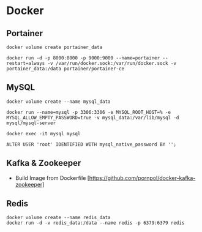 # Docker

## Portainer

```
docker volume create portainer_data

docker run -d -p 8000:8000 -p 9000:9000 --name=portainer --restart=always -v /var/run/docker.sock:/var/run/docker.sock -v portainer_data:/data portainer/portainer-ce

```

## MySQL

```
docker volume create --name mysql_data

docker run --name=mysql -p 3306:3306 -e MYSQL_ROOT_HOST=% -e MYSQL_ALLOW_EMPTY_PASSWORD=true -v mysql_data:/var/lib/mysql -d mysql/mysql-server

docker exec -it mysql mysql

ALTER USER 'root' IDENTIFIED WITH mysql_native_password BY '';
```

## Kafka & Zookeeper

- Build Image from Dockerfile [https://github.com/pornpol/docker-kafka-zookeeper]

## Redis

```
docker volume create --name redis_data
docker run -d -v redis_data:/data --name redis -p 6379:6379 redis
```
